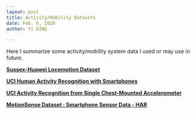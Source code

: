 ```yaml
---
layout: post
title: Activity/Mobility Datasets
date: Feb. 6, 2020
author: Yi DING

---
```


Here I summarize some activity/mobility system data I used or may use in future.

[**Sussex-Huawei Locomotion Dataset**](http://www.shl-dataset.org/)

[**UCI Human Activity Recognition with Smartphones**](https://www.kaggle.com/uciml/human-activity-recognition-with-smartphones)

[**UCI Activity Recognition from Single Chest-Mounted Accelerometer**](https://data.world/uci/activity-recognition-from-single-chest-mounted-accelerometer)

[**MotionSense Dataset : Smartphone Sensor Data - HAR**](https://www.kaggle.com/malekzadeh/motionsense-dataset)

